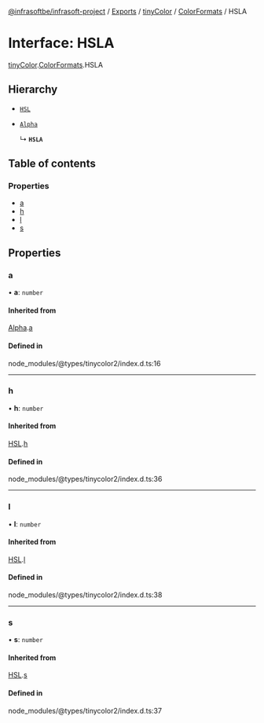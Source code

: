 [@infrasoftbe/infrasoft-project](../README.md) / [Exports](../modules.md) / [tinyColor](../modules/tinyColor.md) / [ColorFormats](../modules/tinyColor.ColorFormats.md) / HSLA

# Interface: HSLA

[tinyColor](../modules/tinyColor.md).[ColorFormats](../modules/tinyColor.ColorFormats.md).HSLA

## Hierarchy

- [`HSL`](tinyColor.ColorFormats.HSL.md)

- [`Alpha`](tinyColor.ColorFormats.Alpha.md)

  ↳ **`HSLA`**

## Table of contents

### Properties

- [a](tinyColor.ColorFormats.HSLA.md#a)
- [h](tinyColor.ColorFormats.HSLA.md#h)
- [l](tinyColor.ColorFormats.HSLA.md#l)
- [s](tinyColor.ColorFormats.HSLA.md#s)

## Properties

### a

• **a**: `number`

#### Inherited from

[Alpha](tinyColor.ColorFormats.Alpha.md).[a](tinyColor.ColorFormats.Alpha.md#a)

#### Defined in

node_modules/@types/tinycolor2/index.d.ts:16

___

### h

• **h**: `number`

#### Inherited from

[HSL](tinyColor.ColorFormats.HSL.md).[h](tinyColor.ColorFormats.HSL.md#h)

#### Defined in

node_modules/@types/tinycolor2/index.d.ts:36

___

### l

• **l**: `number`

#### Inherited from

[HSL](tinyColor.ColorFormats.HSL.md).[l](tinyColor.ColorFormats.HSL.md#l)

#### Defined in

node_modules/@types/tinycolor2/index.d.ts:38

___

### s

• **s**: `number`

#### Inherited from

[HSL](tinyColor.ColorFormats.HSL.md).[s](tinyColor.ColorFormats.HSL.md#s)

#### Defined in

node_modules/@types/tinycolor2/index.d.ts:37
